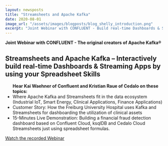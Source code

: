 ```yaml
---
layout: newsposts
title: "Streamsheets and Apache Kafka"
date: 2020-08-01
image_url: "/assets/images/blogposts/blog_shelly_introduction.png"
excerpt: "Joint Webinar with CONFLUENT - Build real-time Dashboards & Streaming Apps by using your Spreadsheet Skills"
---
```


<p style="margin-bottom:10px"><b>Joint Webinar with CONFLUENT - The original creators of Apache Kafka®</b></p>
<h2>Streamsheets and Apache Kafka – Interactively build real-time Dashboards & Streaming Apps by using your Spreadsheet Skills</h2>
<ul><b>Hear Kai Waehner of Confluent and Kristian Raue of Cedalo on these topics:</b>
    <li>Where Apache Kafka and Streamsheets fit in the data ecosystem (Industrial IoT, Smart Energy, Clinical Applications, Finance Applications)</li>
    <li>Customer Story: How the Freiburg University Hospital uses Kafka and Streamsheets for dashboarding the utilization of clinical assets</li>
    <li>15-Minutes Live Demonstration: Building a financial fraud detection dashboard based on Confluent Cloud, ksqlDB and Cedalo Cloud Streamsheets just using spreadsheet formulas.</li>
</ul>
<p style="margin-bottom:10px"><a href="https://cedalo.com/webinar.html" target="_blank" class="btn btn-large">Watch the recorded Webinar</a></p>